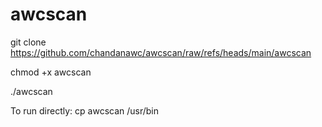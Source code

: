 # awcscan
git clone https://github.com/chandanawc/awcscan/raw/refs/heads/main/awcscan

chmod +x awcscan

./awcscan <IP>

To run directly:
cp awcscan /usr/bin
